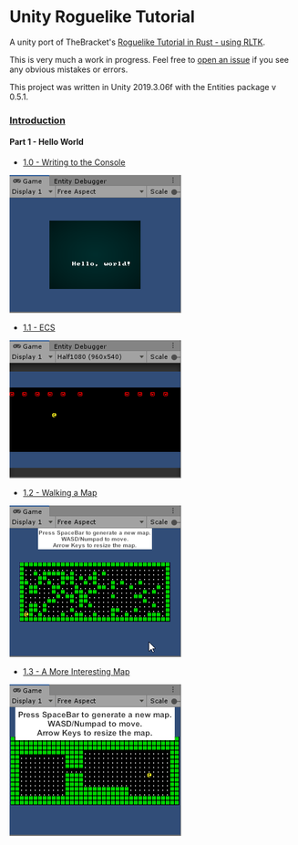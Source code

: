 # Unity Roguelike Tutorial

A unity port of TheBracket's [Roguelike Tutorial in Rust - using RLTK](https://github.com/thebracket/rustrogueliketutorial).

This is very much a work in progress. Feel free to [open an issue](https://github.com/sarkahn/rltk_unity_roguelike/issues)
if you see any obvious mistakes or errors. 

This project was written in Unity 2019.3.06f with the Entities package v 0.5.1.

### [Introduction](Assets/Introduction.md)

#### Part 1 - Hello World  
  - [1.0 - Writing to the Console](Assets/Part1-HelloWorld/1.0-WritingToTheConsole/README.md)


![](Assets/Common/demoimages~/helloworldsmall.png)

  - [1.1 - ECS](Assets/Part1-HelloWorld/1.1-ECS/README.md)

![](Assets/Common/demoimages~/moveleftsmall.gif)

  - [1.2 - Walking a Map](Assets/Part1-HelloWorld/1.2-WalkingAMap/README.md)

![](Assets/Common/demoimages~/mapgensmall.gif)

  - [1.3 - A More Interesting Map](Assets/Part1-HelloWorld/1.3-AMoreInterestingMap/README.md)

![](Assets/Common/demoimages~/1_3_small.gif)

